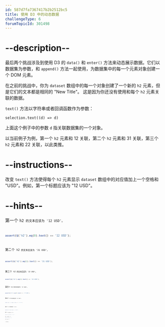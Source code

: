 ```yaml
---
id: 587d7fa7367417b2b2512bc5
title: 使用 D3 中的动态数据
challengeType: 6
forumTopicId: 301498
---
```


# --description--

最后两个挑战涉及到使用 D3 的 `data()` 和 `enter()` 方法来动态展示数据。它们以数据集为参数，和 `append()` 方法一起使用，为数据集中的每一个元素对象创建一个 DOM 元素。

在之前的挑战中，你为 `dataset` 数组中的每一个对象创建了一个新的 `h2` 元素，但是它们的文本都是相同的 "New Title"。 这是因为你还没有使用和每个 `h2` 元素关联的数据。

`text()` 方法以字符串或者回调函数作为参数：

`selection.text((d) => d)`

上面这个例子中的参数 `d` 指关联数据集的一个对象。

以当前例子为例，第一个 `h2` 元素和 12 关联，第二个 `h2` 元素和 31 关联，第三个 `h2` 元素和 22 关联，以此类推。

# --instructions--

改变 `text()` 方法使得每个 `h2` 元素显示 `dataset` 数组中的对应值加上一个空格和 "USD"。例如，第一个标题应该为 "12 USD"。

# --hints--

第一个 <code>h2<code> 的文本应该为 '12 USD'。

```js
assert($('h2').eq(0).text() == '12 USD');
```

第二个 <code>h2<code> 的文本应该为 '31 USD'。

```js
assert($('h2').eq(1).text() == '31 USD');
```

第三个 <code>h2<code> 的文本应该为 '22 USD'。

```js
assert($('h2').eq(2).text() == '22 USD');
```

第四个 <code>h2<code> 的文本应该为 '17 USD'。

```js
assert($('h2').eq(3).text() == '17 USD');
```

第五个 <code>h2<code> 的文本应该为 '25 USD'。

```js
assert($('h2').eq(4).text() == '25 USD');
```

第六个 <code>h2<code> 的文本应该为 '18 USD'。

```js
assert($('h2').eq(5).text() == '18 USD');
```

第七个 <code>h2<code> 的文本应该为 '29 USD'。

```js
assert($('h2').eq(6).text() == '29 USD');
```

第八个 <code>h2<code> 的文本应该为 '14 USD'。

```js
assert($('h2').eq(7).text() == '14 USD');
```

第九个 <code>h2<code> 的文本应该为 '9 USD'。

```js
assert($('h2').eq(8).text() == '9 USD');
```

# --solutions--


